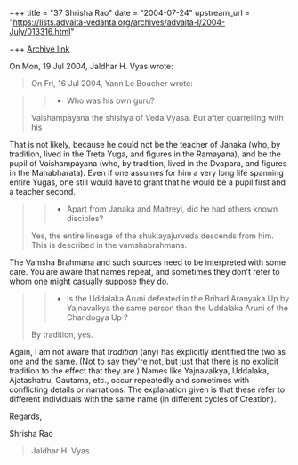 +++
title = "37 Shrisha Rao"
date = "2004-07-24"
upstream_url = "https://lists.advaita-vedanta.org/archives/advaita-l/2004-July/013316.html"

+++
[Archive link](https://lists.advaita-vedanta.org/archives/advaita-l/2004-July/013316.html)

On Mon, 19 Jul 2004, Jaldhar H. Vyas wrote:

> On Fri, 16 Jul 2004, Yann Le Boucher wrote:

> > - Who was his own guru?
>
> Vaishampayana the shishya of Veda Vyasa.  But after quarrelling with his

That is not likely, because he could not be the teacher of Janaka (who, by
tradition, lived in the Treta Yuga, and figures in the Ramayana), and be
the pupil of Vaishampayana (who, by tradition, lived in the Dvapara, and
figures in the Mahabharata).  Even if one assumes for him a very long life
spanning entire Yugas, one still would have to grant that he would be a
pupil first and a teacher second.

> > - Apart from Janaka and Maitreyi, did he had others known disciples?
>
> Yes, the entire lineage of the shuklayajurveda descends from him.  This is
> described in the vamshabrahmana.

The Vamsha Brahmana and such sources need to be interpreted with some
care.  You are aware that names repeat, and sometimes they don't refer to
whom one might casually suppose they do.

> > - Is the Uddalaka Aruni defeated in the Brihad Aranyaka Up by Yajnavalkya
> > the same person than the Uddalaka Aruni of the Chandogya Up ?
>
> By tradition, yes.

Again, I am not aware that *tradition* (any) has explicitly identified the
two as one and the same.  (Not to say they're not, but just that there is
no explicit tradition to the effect that they are.)  Names like
Yajnavalkya, Uddalaka, Ajatashatru, Gautama, etc., occur repeatedly and
sometimes with conflicting details or narrations.  The explanation given
is that these refer to different individuals with the same name (in
different cycles of Creation).

Regards,

Shrisha Rao

> Jaldhar H. Vyas <jaldhar at braincells.com>


